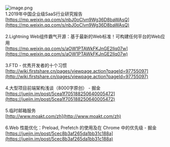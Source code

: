 ![image.png](https://cdn.nlark.com/yuque/0/2020/png/132503/1605583269664-8401874c-db0e-4214-8d8a-98dd8069aa1e.png#height=720&id=o2CvI&margin=%5Bobject%20Object%5D&name=image.png&originHeight=720&originWidth=1080&originalType=binary&size=1237449&status=done&style=none&width=1080)<br />1.2019年中国企业级SaaS行业研究报告<br />[https://mp.weixin.qq.com/s/nbJ0oClvn9Wg36D8baWAsQ](https://mp.weixin.qq.com/s/nbJ0oClvn9Wg36D8baWAsQ)<br />
<br />2.Lightning Web组件霸气开源：基于最新的Web标准！可构建任何平台的Web应用<br />[https://mp.weixin.qq.com/s/aOW1PTAWkFKJnGE2lIq07w](https://mp.weixin.qq.com/s/aOW1PTAWkFKJnGE2lIq07w)<br />
<br />3.FTD - 优秀开发者的十个习惯<br />[http://wiki.firstshare.cn/pages/viewpage.action?pageId=97755097](http://wiki.firstshare.cn/pages/viewpage.action?pageId=97755097)<br />
<br />4.大型项目前端架构浅谈（8000字原创） - 掘金<br />[https://juejin.im/post/5cea1f705188250640005472](https://juejin.im/post/5cea1f705188250640005472)<br />
<br />5.临时邮箱服务<br />[http://www.moakt.com/zh](http://www.moakt.com/zh)<br />
<br />6.Web 性能优化：Preload, Prefetch 的使用及在 Chrome 中的优先级 - 掘金<br />[https://juejin.im/post/5cec8b3af265da1bb31c188a](https://juejin.im/post/5cec8b3af265da1bb31c188a)
